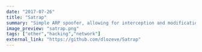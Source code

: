 ```yaml
---
date: "2017-07-26"
title: "Satrap"
summary: "Simple ARP spoofer, allowing for interception and modification of all communications between two targets. It sends ARP packets to perform a man-in-the-middle attack."
image_preview: "satrap.png"
tags: ["other","hacking","network"]
external_link: "https://github.com/dlozeve/Satrap"
---
```

